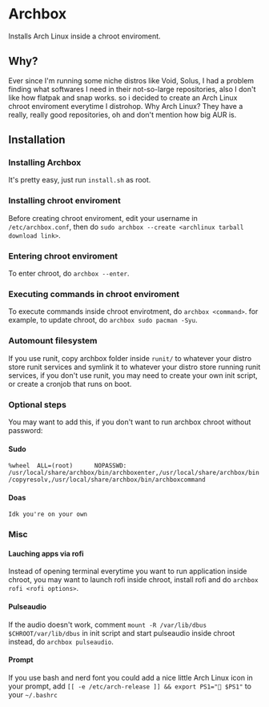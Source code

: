 # Archbox
Installs Arch Linux inside a chroot enviroment.
## Why?
Ever since I'm running some niche distros like Void, Solus, I had a problem finding what softwares I need in their not-so-large repositories, also I don't like how flatpak and snap works. so i decided to create an Arch Linux chroot enviroment everytime I distrohop. Why Arch Linux? They have a really, really good repositories, oh and don't mention how big AUR is.
## Installation
### Installing Archbox
It's pretty easy, just run ```install.sh``` as root.
### Installing chroot enviroment
Before creating chroot enviroment, edit your username in ```/etc/archbox.conf```, then do ```sudo archbox --create <archlinux tarball download link>```.
### Entering chroot enviroment
To enter chroot, do ```archbox --enter```.
### Executing commands in chroot enviroment
To execute commands inside chroot envirotment, do ```archbox <command>```.
for example, to update chroot, do ```archbox sudo pacman -Syu```.
### Automount filesystem
If you use runit, copy archbox folder inside ```runit/``` to whatever your distro store runit services and symlink it to whatever your distro store running runit services, if you don't use runit, you may need to create your own init script, or create a cronjob that runs on boot.
### Optional steps
You may want to add this, if you don't want to run archbox chroot without password:
#### Sudo
```%wheel  ALL=(root)      NOPASSWD: /usr/local/share/archbox/bin/archboxenter,/usr/local/share/archbox/bin/copyresolv,/usr/local/share/archbox/bin/archboxcommand```
#### Doas
```Idk you're on your own```
### Misc
#### Lauching apps via rofi
Instead of opening terminal everytime you want to run application inside chroot, you may want to launch rofi inside chroot, install rofi and do ```archbox rofi <rofi options>```.
#### Pulseaudio
If the audio doesn't work, comment ```mount -R /var/lib/dbus $CHROOT/var/lib/dbus``` in init script and start pulseaudio inside chroot instead, do ```archbox pulseaudio```.
#### Prompt
If you use bash and nerd font you could add a nice little Arch Linux icon in your prompt, add ```[[ -e /etc/arch-release ]] && export PS1=" $PS1"``` to your ```~/.bashrc```

